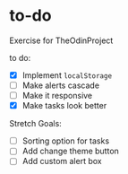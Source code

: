# to-do
Exercise for TheOdinProject


to do: 

- [x] Implement `localStorage`
- [ ] Make alerts cascade
- [ ] Make it responsive
- [x] Make tasks look better

Stretch Goals: 
- [ ] Sorting option for tasks
- [ ] Add change theme button 
- [ ] Add custom alert box
